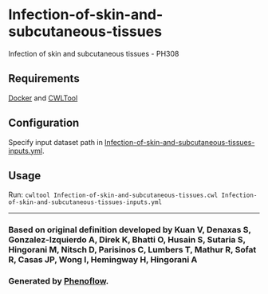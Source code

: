 # Infection-of-skin-and-subcutaneous-tissues

Infection of skin and subcutaneous tissues - PH308

## Requirements

[Docker](https://docs.docker.com/install/) and [CWLTool](https://github.com/common-workflow-language/cwltool#install)

## Configuration

Specify input dataset path in [Infection-of-skin-and-subcutaneous-tissues-inputs.yml](Infection-of-skin-and-subcutaneous-tissues-inputs.yml).

## Usage

Run: `cwltool Infection-of-skin-and-subcutaneous-tissues.cwl Infection-of-skin-and-subcutaneous-tissues-inputs.yml`

***

### Based on original definition developed by Kuan V, Denaxas S, Gonzalez-Izquierdo A, Direk K, Bhatti O, Husain S, Sutaria S, Hingorani M, Nitsch D, Parisinos C, Lumbers T, Mathur R, Sofat R, Casas JP, Wong I, Hemingway H, Hingorani A
### Generated by [Phenoflow](https://kclhi.org/phenoflow).
